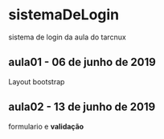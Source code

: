 # sistemaDeLogin
sistema de login da aula do tarcnux

## aula01 - 06 de junho de 2019
Layout bootstrap

## aula02 - 13 de junho de 2019
formulario e **validação**
